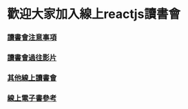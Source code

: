 # 歡迎大家加入線上reactjs讀書會

### [讀書會注意事項](http://goo.gl/d9cRJ9)

### [讀書會過往影片](http://goo.gl/H1rF5f)

### [其他線上讀書會](http://goo.gl/mQbjWw)

### [線上電子書參考](http://goo.gl/VxQ0ab)
